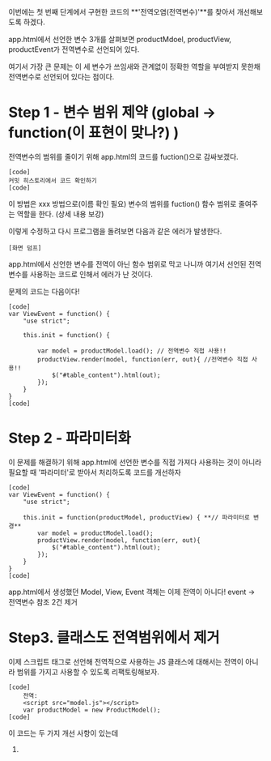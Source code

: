 이번에는 첫 번째 단계에서 구현한 코드의 **'전역오염(전역변수)'**를 찾아서 개선해보도록 하겠다. 

app.html에서 선언한 변수 3개를 살펴보면 productMdoel, productView, productEvent가 전역변수로 선언되어 있다.

여기서 가장 큰 문제는 이 세 변수가 쓰임새와 관계없이 정확한 역할을 부여받지 못한채 전역변수로 선언되어 있다는 점이다. 

# Step 1 - 변수 범위 제약 (global -> function(이 표현이 맞나?) ) 
전역변수의 범위를 줄이기 위해 app.html의 코드를 fuction()으로 감싸보겠다.

    [code]
    커밋 히스토리에서 코드 확인하기 
    [code]

이 방법은 xxx 방법으로(이름 확인 필요) 변수의 범위를 fuction() 함수 범위로 줄여주는 역할을 한다. (상세 내용 보강) 

이렇게 수정하고 다시 프로그램을 돌려보면 다음과 같은 에러가 발생한다.

	[화면 덤프]

app.html에서 선언한 변수를 전역이 아닌 함수 범위로 막고 나니까 여기서 선언된 전역변수를 사용하는 코드로 인해서 에러가 난 것이다. 

문제의 코드는 다음이다!

    [code]
    var ViewEvent = function() {
        "use strict";
    
        this.init = function() {
    
            var model = productModel.load(); // 전역변수 직접 사용!! 
            productView.render(model, function(err, out){ //전역변수 직접 사용!! 
                $("#table_content").html(out);
            });		
        }
    }
    [code]

# Step 2 - 파라미터화
이 문제를 해결하기 위해 app.html에 선언한 변수를 직접 가져다 사용하는 것이 아니라 필요할 때 '파라미터'로 받아서 처리하도록 코드를 개선하자

    [code]
    var ViewEvent = function() {
        "use strict";
    
        this.init = function(productModel, productView) { **// 파라미터로 변경**
            var model = productModel.load();
            productView.render(model, function(err, out){
                $("#table_content").html(out);
            });		
        }
    }
    [code]

app.html에서 생성했던 Model, View, Event 객체는 이제 전역이 아니다! 
event -> 전역변수 참조 2건 제거 

# Step3. 클래스도 전역범위에서 제거 
이제 스크립트 태그로 선언해 전역적으로 사용하는 JS 클래스에 대해서는 전역이 아니라 범위를 가지고 사용할 수 있도록 리팩토링해보자.

    [code]
        전역: 
        <script src="model.js"></script>
        var productModel = new ProductModel();
    [code]

이 코드는 두 가지 개선 사항이 있는데 
1) <script>로 로딩된 model.js에 선언된 변수는 전역변수로 취급되어 등록된다. 여기서 ProductModel도 전역적으로 사용할 수 있는 클래스(=변수) (맞나?!)가 된다. 
2) <script> 로 선언된 파일이 '동기' 방식으로 로딩되어 페이지의 렌더링 속도를 저하하는 원인이 된다. 

우선 첫 번째 문제를 개선하고자 모듈 파일을 <script>가 아닌 특정한 범위를 가지고 로딩될 수 있도록 해보자. 

Model을 반환하는 함수를 정의하고 해당 함수 범위로 클래스 선언의 범위도 줄이도록 하겠다. 

    [code]
    //
    var productModel = require('ProductModel');
    //
    function require(moduleName){
    
        var ModuleMap = {
            ProductModel: function() {
                "use strict";
                this.json;
    
                this.load = function(){
                    // 서버 없이 테스트하는 경우
                    this.json = $.getJSON("https://raw.github.com/chanwookpark/singlepageapp/master/ui/server.json");
    
                    // 서버로 기동하는 경우
                    //this.json  = $.getJSON("http://localhost:3000/products");
                    console.log("Change product Mmdoel(by load()): ", this.json);
                    return this;
                }
            }
        };
    
        return new ModuleMap[moduleName]();
    }
    [code]

우선 첫 번째 ProductModel을 매핑하는 일종의 맵 변수를 정의하고 이 객체를 반환하는 함수(require())를 지원하도록 수정했다. 

ProductEvent 역시 동일한 방식으로 리팩토링 하도록 하자.
    [code]
    ProductEvent도 ModuleMap에 추가한 샘플 코드 
    [code]

# Step4. 모듈 타입에 맞춰 모듈 파일 생성하고 의존성 맺어주기
이렇게 함으로써 앞서 제기한 두 개의 문제를 해결하게 됐다.
각 타입은 이제 완벽히 전역 범위에서 제거 됐다. 

하지만 반대로 문제가 생겼다.
직접만든 ModuleMap으로 Mdoel과 Event 타입의 클래스가 들어가는 바람에 모듈 유형 구분이 어려워진 것이다.

모듈을 위한 코드가 하나의 파일, 하나의 변수로 섞여 버린 것이다.

이 문제를 해결하기 위해서 이제 자체 만든 모듈 관리 기능이 아닌 의존성을 정의하고, 관계를 맺어주기 위한 목적으로 특화된 require.js를 사용해보도록 하자.

require.js를 도입해서 

- 타입이 한 파일로 몰린 문제를 해결
- 논리적인 모듈 단위로 물리적인 모듈 파일을 다시 구분할 수 있도록 함 
- (논리/물리) 모듈 간의 의존성을 정의하고, 이에 따라 실행 및 객체간의 관계가 정의된다. 

하나씩 require.js를 사용해 리팩터링 해보도록 하자.

model을 일단 해보자. 

    [code]
    define(function() {
        "use strict";
    
        var exports = {
            version: "0.1",
            json: ""
        };
    
        exports.load = function(){
            // 서버 없이 테스트하는 경우
            this.json = $.getJSON("https://raw.github.com/chanwookpark/singlepageapp/master/ui/server.json");
    
            // 서버로 기동하는 경우
            //this.json  = $.getJSON("http://localhost:3000/products");
            console.log("Change product Mmdoel(by load()): ", this.json);
            return this.json;
        }
    
        return exports;
    });
    [code]

모듈을 정의할 때는 define() 함수를 사용한다.

이제 Model은 함수 범위로 축소되었으며 필요시에는 model.js 파일에서 정의도니 함수에서 리턴하는 exports 변수의 프로퍼티/함수에 접근해 사용하도록 한다. 

이번에는 view를 개선해보도록 하자. 
    [code]
    define(function(){
        "use strict";
        
        var exports = {
            version: "0.1"
        };
    
        //TODO Model을 Observe한다는 것을 목표로 하지만, 아직은 구현 못함
        exports.render = function(templateKey, templateUrl, json, renderingCallback){
            $.get(templateUrl, function( template ) {
                console.log(">> load template html: ", template);
    
                // Compile 
                var compiled = dust.compile(template, templateKey);
                console.log(">> compiled: ", compiled);
    
                // Load
                dust.loadSource(compiled);
    
                // Rendering
                console.log(">> JSON: " , json.responseText);
                dust.render(templateKey, JSON.parse(json.responseText) , function(err, out){
                    console.log(">> final(success): ", out);
                    console.log(">> final(err): ", err);
                        
                    renderingCallback(err, out);
                });
            });
        };
    
        return exports;
    });
    
    [code]

templateUrl과 key 또한 파라미터도 받도록 수정하였다. 

이번에는 event.js를 리팩터링 해보자.
    [code]
    define(["view", "model"], function(view, model){
        "use strict";
    
        var exports = {
            version: "0.1"
        };
    
        var templateKey = "_prd";
        var templateUrl = "https://raw.github.com/chanwookpark/singlepageapp/master/ui/template.html";
    
        exports.init = function() {
            var json = model.load();
            view.render(templateKey, templateUrl, json, function(err, out){
                $("#table_content").html(out);
            });		
        }
    
        return exports;
    });
    [code]

여기가 중요하다.
우선 event에서 사용하는 모듈인 view와 model을 define()으로 모듈함수 정의 시에 첫 번째 인자로 정의하였다. 이렇게 하면 event 모듈 로딩 시 view와 model에 대한 의존성 정보를 읽어 모듈을 함께 로딩하도록 되어 있다. 

그 인자로 model, view를 받도록 수정했다. 이렇게 하면서 더욱 더 의존성이 명확해졌다. 

이렇게 수정하면서 app.html에서도 <script>로 모듈 파일을 로딩하는 코드는 없어지고 

    [code]
    완전 없음 
    [code]

이제는 메인이 되는 함수를 올리는 require()를 선언한 파일을 require.js 로딩 문과 함께 선언한다.

    [code]
    <script type="text/javascript" data-main="app" src="lib/require.js"></script>
    [code]

data-main에 정의한 'app'은 이 html 파일이 있는 경로에 .js를 붙인 파일이며(이 내용은 상세화 하자..) require.js 라이브러리 로딩이 끝나면 자동 실행된다. 

이 파일에 정의한 함수를 이벤트의 시작점으로 보면 된다. 

이제 전체 모듈을 사용하는 시작점이 되는 app.js 파일을 살펴보자. 

    [code]
    require(["event"], function(event) {
        "use strict";
    
        // 아래 코드는 DOM -> Event 호출 로직..
        // Event 매핑 (암묵적으로 onLoad() 이벤트가 걸린 것)  => DOM - Event 바인딩 (나중에 코드 정리.. )
        event.init();
    }, function(err){
        console.log(err);
    });
    [code]

require() 에서도 첫 번째 인자로 의존성이 있는 모듈명을 적는다.

이제 app. js에서는 이벤트를 수행(결국에는 '등록'하는 방식을 원함)하는 코드만 남게 된다. 

# Step5. 의존성 검토
이제 첫 번째 단계(v1)에서 그렸던 event->model, event->view 관계가 실제 코드로 제대로 표현이 됐다. 이전 단계에서는 그림과 다르게 app.html -> model, view 였었다. 

[계속..]